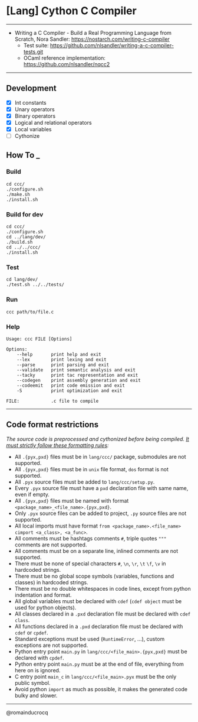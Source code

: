 # [Lang] Cython C Compiler 

****

- Writing a C Compiler - Build a Real Programming Language from Scratch, Nora Sandler: https://nostarch.com/writing-c-compiler  
    - Test suite: https://github.com/nlsandler/writing-a-c-compiler-tests.git  
    - OCaml reference implementation: https://github.com/nlsandler/nqcc2  

****

## Development

- [x] Int constants  
- [x] Unary operators  
- [x] Binary operators  
- [x] Logical and relational operators  
- [x] Local variables  
- [ ] Cythonize  

## How To _

### Build
```
cd ccc/
./configure.sh
./make.sh
./install.sh
```

### Build for dev
```
cd ccc/
./configure.sh
cd ../lang/dev/
./build.sh
cd ../../ccc/
./install.sh
```

### Test
```
cd lang/dev/
./test.sh ../../tests/
```

### Run
```
ccc path/to/file.c
```

### Help
```
Usage: ccc FILE [Options]

Options:
    --help       print help and exit
    --lex        print lexing and exit
    --parse      print parsing and exit
    --validate   print semantic analysis and exit
    --tacky      print tac representation and exit
    --codegen    print assembly generation and exit
    --codeemit   print code emission and exit
    -S           print optimization and exit

FILE:            .c file to compile
```

****

## Code format restrictions

*The source code is preprocessed and cythonized before being compiled. <ins>It must strictly follow these formatting rules</ins>:*
- All `.{pyx,pxd}` files must be in `lang/ccc/` package, submodules are not supported.
- All `.{pyx,pxd}` files must be in `unix` file format, `dos` format is not supported.
- All `.pyx` source files must be added to `lang/ccc/setup.py`.
- Every `.pyx` source file must have a `pxd` declaration file with same name, even if empty.
- All `.{pyx,pxd}` files must be named with format `<package_name>_<file_name>.{pyx,pxd}`.
- Only `.pyx` source files can be added to project, `.py` source files are not supported.
- All local imports must have format `from <package_name>.<file_name> cimport <a_class>, <a_func>`.
- All comments must be hashtags comments `#`, triple quotes `"""` comments are not supported.
- All comments must be on a separate line, inlined comments are not supported.
- There must be none of special characters `#`, `\n`, `\r`, `\t` `\f`, `\v` in hardcoded strings.
- There must be no global scope symbols (variables, functions and classes) in hardcoded strings.
- There must be no double whitespaces in code lines, except from python indentation and format.
- All global variables must be declared with `cdef` (`cdef object` must be used for python objects).
- All classes declared in a `.pxd` declaration file must be declared with `cdef class`.
- All functions declared in a `.pxd` declaration file must be declared with `cdef` or `cpdef`.
- Standard exceptions must be used (`RuntimeError`, ...), custom exceptions are not supported.
- Python entry point `main.py` in `lang/ccc/<file_main>.{pyx,pxd}` must be declared with `cpdef`.
- Python entry point `main.py` must be at the end of file, everything from here on is ignored. 
- C entry point `main_c` in `lang/ccc/<file_main>.pyx` must be the only public symbol.
- Avoid python `import` as much as possible, it makes the generated code bulky and slower. 

****

@romainducrocq
